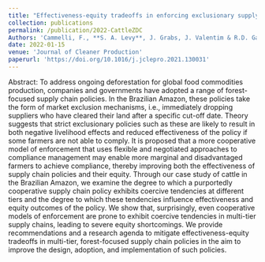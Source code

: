 ```yaml
---
title: "Effectiveness-equity tradeoffs in enforcing exclusionary supply chain policies: Lessons from the Amazonian cattle sector"
collection: publications
permalink: /publication/2022-CattleZDC
Authors: 'Cammelli, F., **S. A. Levy**, J. Grabs, J. Valentim & R.D. Garrett'
date: 2022-01-15
venue: 'Journal of Cleaner Production'
paperurl: 'https://doi.org/10.1016/j.jclepro.2021.130031'
---
```

Abstract: To address ongoing deforestation for global food commodities production, companies and governments have adopted a range of forest-focused supply chain policies. In the Brazilian Amazon, these policies take the form of market exclusion mechanisms, i.e., immediately dropping suppliers who have cleared their land after a specific cut-off date. Theory suggests that strict exclusionary policies such as these are likely to result in both negative livelihood effects and reduced effectiveness of the policy if some farmers are not able to comply. It is proposed that a more cooperative model of enforcement that uses flexible and negotiated approaches to compliance management may enable more marginal and disadvantaged farmers to achieve compliance, thereby improving both the effectiveness of supply chain policies and their equity. Through our case study of cattle in the Brazilian Amazon, we examine the degree to which a purportedly cooperative supply chain policy exhibits coercive tendencies at different tiers and the degree to which these tendencies influence effectiveness and equity outcomes of the policy. We show that, surprisingly, even cooperative models of enforcement are prone to exhibit coercive tendencies in multi-tier supply chains, leading to severe equity shortcomings. We provide recommendations and a research agenda to mitigate effectiveness-equity tradeoffs in multi-tier, forest-focused supply chain policies in the aim to improve the design, adoption, and implementation of such policies.
